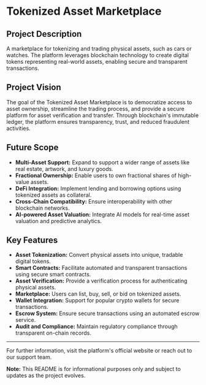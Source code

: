 # Tokenized Asset Marketplace

## Project Description
A marketplace for tokenizing and trading physical assets, such as cars or watches. The platform leverages blockchain technology to create digital tokens representing real-world assets, enabling secure and transparent transactions.

## Project Vision
The goal of the Tokenized Asset Marketplace is to democratize access to asset ownership, streamline the trading process, and provide a secure platform for asset verification and transfer. Through blockchain's immutable ledger, the platform ensures transparency, trust, and reduced fraudulent activities.

## Future Scope
- **Multi-Asset Support:** Expand to support a wider range of assets like real estate, artwork, and luxury goods.
- **Fractional Ownership:** Enable users to own fractional shares of high-value assets.
- **DeFi Integration:** Implement lending and borrowing options using tokenized assets as collateral.
- **Cross-Chain Compatibility:** Ensure interoperability with other blockchain networks.
- **AI-powered Asset Valuation:** Integrate AI models for real-time asset valuation and predictive analytics.

## Key Features
- **Asset Tokenization:** Convert physical assets into unique, tradable digital tokens.
- **Smart Contracts:** Facilitate automated and transparent transactions using secure smart contracts.
- **Asset Verification:** Provide a verification process for authenticating physical assets.
- **Marketplace:** Users can list, buy, sell, or bid on tokenized assets.
- **Wallet Integration:** Support for popular crypto wallets for secure transactions.
- **Escrow System:** Ensure secure transactions using an automated escrow service.
- **Audit and Compliance:** Maintain regulatory compliance through transparent on-chain records.

---

For further information, visit the platform's official website or reach out to our support team.

**Note:** This README is for informational purposes only and subject to updates as the project evolves.

